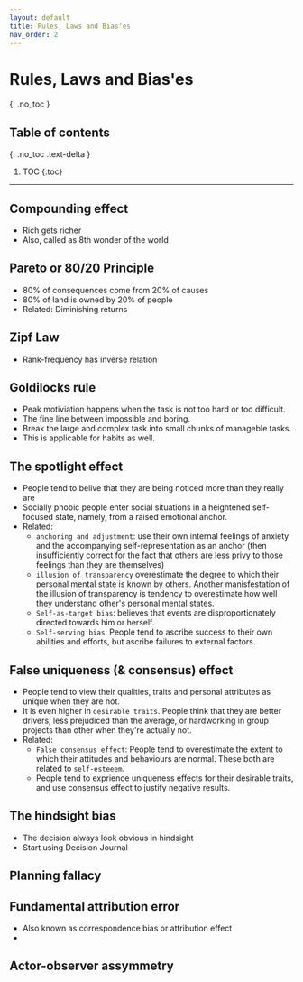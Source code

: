 ```yaml
---
layout: default
title: Rules, Laws and Bias'es
nav_order: 2
---
```


# Rules, Laws and Bias'es
{: .no_toc }

## Table of contents
{: .no_toc .text-delta }

1. TOC
{:toc}

---


## Compounding effect
- Rich gets richer
- Also, called as 8th wonder of the world

## Pareto or 80/20 Principle
- 80% of consequences come from 20% of causes
- 80% of land is owned by 20% of people
- Related: Diminishing returns

##  Zipf Law
- Rank-frequency has inverse relation

##  Goldilocks rule
- Peak motiviation happens when the task is not too hard or too difficult. 
- The fine line between impossible and boring.
- Break the large and complex task into small chunks of manageble tasks. 
- This is applicable for habits as well.

## The spotlight effect
- People tend to belive that they are being noticed more than they really are
- Socially phobic people enter social situations in a heightened self-focused state, namely, from a raised emotional anchor. 
- Related: 
    - `anchoring and adjustment`: use their own internal feelings of anxiety and the accompanying self-representation as an anchor (then insufficiently correct for the fact that others are less privy to those feelings than they are themselves)
    - `illusion of transparency` overestimate the degree to which their personal mental state is known by others. Another manisfestation of the illusion of transparency is tendency to overestimate how well they understand other's personal mental states.
    - `Self-as-target bias`: believes that events are disproportionately directed towards him or herself.
    - `Self-serving bias`: People tend to ascribe success to their own abilities and efforts, but ascribe failures to external factors.

## False uniqueness (& consensus) effect
- People tend to view their qualities, traits and personal attributes as unique when they are not. 
- It is even higher in `desirable traits`. People think that they are better drivers, less prejudiced than the average, or hardworking in group projects than other when they're actually not.
- Related:
    - `False consensus effect`: People tend to overestimate the extent to which their attitudes and behaviours are normal. These both are related to `self-esteeem`.
    - People tend to exprience uniqueness effects for their desirable traits, and use consensus effect to justify negative results. 

## The hindsight bias
- The decision always look obvious in hindsight
- Start using Decision Journal

## Planning fallacy

## Fundamental attribution error
- Also known as correspondence bias or attribution effect
- 

## Actor-observer assymmetry


